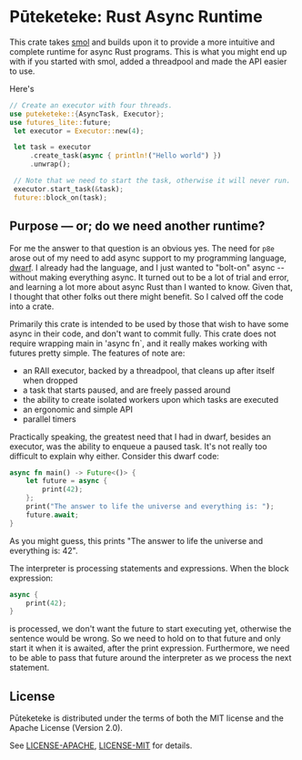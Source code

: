 # Pūteketeke: Rust Async Runtime

This crate takes [smol](https://github.com/smol-rs/smol) and builds upon it to provide a more intuitive and complete runtime for async Rust programs.
This is what you might end up with if you started with smol, added a threadpool and made the API easier to use.

Here's

```rust
// Create an executor with four threads.
use puteketeke::{AsyncTask, Executor};
use futures_lite::future;
 let executor = Executor::new(4);

 let task = executor
     .create_task(async { println!("Hello world") })
     .unwrap();

 // Note that we need to start the task, otherwise it will never run.
 executor.start_task(&task);
 future::block_on(task);
 ```

## Purpose — or; do we need another runtime?

For me the answer to that question is an obvious yes.
The need for `p8e` arose out of my need to add async support to my programming language, [dwarf](https://github.com/uberFoo/dwarf).
I already had the language, and I just wanted to "bolt-on" async -- without making everything async.
It turned out to be a lot of trial and error, and learning a lot more about async Rust than I wanted to know.
Given that, I thought that other folks out there might benefit.
So I calved off the code into a crate.

Primarily this crate is intended to be used by those that wish to have some async in their code, and don't want to commit fully.
This crate does not require wrapping main in 'async fn`, and it really makes working with futures pretty simple.
The features of note are:

- an RAII executor, backed by a threadpool, that cleans up after itself when dropped
- a task that starts paused, and are freely passed around
- the ability to create isolated workers upon which tasks are executed
- an ergonomic and simple API
- parallel timers

Practically speaking, the greatest need that I had in dwarf, besides an executor, was the ability to enqueue a paused task.
It's not really too difficult to explain why either.
Consider this dwarf code:

```rust
async fn main() -> Future<()> {
    let future = async {
        print(42);
    };
    print("The answer to life the universe and everything is: ");
    future.await;
}
```

As you might guess, this prints "The answer to life the universe and everything is: 42".

The interpreter is processing statements and expressions.
When the block expression:

```rust
async {
    print(42);
}
```

is processed, we don't want the future to start executing yet, otherwise the sentence would be wrong.
So we need to hold on to that future and only start it when it is awaited, after the print expression.
Furthermore, we need to be able to pass that future around the interpreter as we process the next statement.




 ## License

Pūteketeke is distributed under the terms of both the MIT license and the Apache License (Version 2.0).

 See [LICENSE-APACHE](LICENSE-APACHE), [LICENSE-MIT](LICENSE-MIT) for details.
